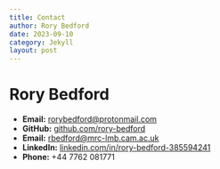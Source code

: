 ```yaml
---
title: Contact
author: Rory Bedford
date: 2023-09-10
category: Jekyll
layout: post
---
```


# Rory Bedford

- **Email:** [rorybedford@protonmail.com](mailto:rorybedford@protonmail.com)
- **GitHub:** [github.com/rory-bedford](https://www.github.com/rory-bedford)
- **Email:** [rbedford@mrc-lmb.cam.ac.uk](mailto:rbedford@mrc-lmb.cam.ac.uk)
- **LinkedIn:** [linkedin.com/in/rory-bedford-385594241](https://www.linkedin.com/in/rory-bedford-385594241/)
- **Phone:** +44 7762 081771
